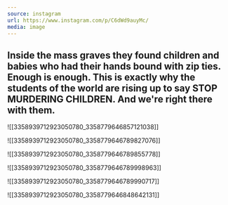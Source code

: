 ```yaml
---
source: instagram
url: https://www.instagram.com/p/C6dWd9auyMc/
media: image
---
```


## Inside the mass graves they found children and babies who had their hands bound with zip ties. Enough is enough. This is exactly why the students of the world are rising up to say STOP MURDERING CHILDREN. And we're right there with them.

![[3358939712923050780_3358779646857121038]]

![[3358939712923050780_3358779646789827076]]

![[3358939712923050780_3358779646789855778]]

![[3358939712923050780_3358779646789998963]]

![[3358939712923050780_3358779646789990717]]

![[3358939712923050780_3358779646848642131]]

